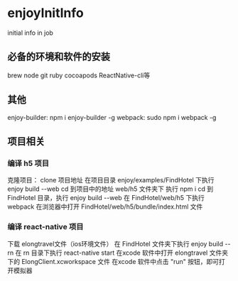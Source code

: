 # enjoyInitInfo
initial info in job

## 必备的环境和软件的安装
brew node git ruby cocoapods ReactNative-cli等

## 其他
enjoy-builder: npm i enjoy-builder -g
webpack: sudo npm i webpack -g

## 项目相关

### 编译 h5 项目
克隆项目： clone 项目地址
在项目目录 enjoy/examples/FindHotel 下执行 enjoy build --web
cd 到项目中的地址 web/h5 文件夹下
执行 npm i
cd 到 FindHotel 目录，执行 enjoy build --web
在 FindHotel/web/h5 下执行 webpack 
在浏览器中打开 FindHotel/web/h5/bundle/index.html 文件

###  编译 react-native 项目
下载 elongtravel文件（ios环境文件）
在 FindHotel 文件夹下执行 enjoy build --rn 
在 rn 目录下执行 react-native start 
在xcode 软件中打开 elongtravel 文件夹下的 ElongClient.xcworkspace 文件
在xcode 软件中点击 "run" 按钮，即可打开模拟器


